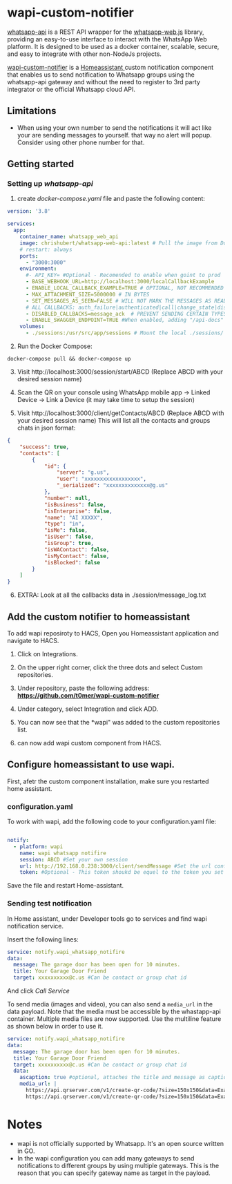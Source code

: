 # wapi-custom-notifier

[whatsapp-api](https://github.com/chrishubert/whatsapp-api/) is a REST API wrapper for the [whatsapp-web.js](https://github.com/pedroslopez/whatsapp-web.js) library, providing an easy-to-use interface to interact with the WhatsApp Web platform. It is designed to be used as a docker container, scalable, secure, and easy to integrate with other non-NodeJs projects.

[wapi-custom-notifier](https://github.com/t0mer/wapi-custom-notifier) is a [Homeassistant ](https://www.home-assistant.io/) custom notification component that enables us to send notification to Whatsapp groups using the whatsapp-api gateway and without the need to register to 3rd party integrator or the official Whatsapp cloud API.

## Limitations
* When using your own number to send the notifications it will act like your are sending messages to yourself. that way no alert will popup. Consider using other phone number for that.

## Getting started
### Setting up *whatsapp-api*
1.  create *docker-compose.yaml* file and paste the following content:
```yaml
version: '3.8'

services:
  app:
    container_name: whatsapp_web_api
    image: chrishubert/whatsapp-web-api:latest # Pull the image from Docker Hub
    # restart: always
    ports:
      - "3000:3000"
    environment:
      #- API_KEY= #Optional - Recomended to enable when goint to prod
      - BASE_WEBHOOK_URL=http://localhost:3000/localCallbackExample
      - ENABLE_LOCAL_CALLBACK_EXAMPLE=TRUE # OPTIONAL, NOT RECOMMENDED TO ENABLE FOR PRODUCTION. Remove after QR scan
      - MAX_ATTACHMENT_SIZE=5000000 # IN BYTES
      - SET_MESSAGES_AS_SEEN=FALSE # WILL NOT MARK THE MESSAGES AS READ AUTOMATICALLY
      # ALL CALLBACKS: auth_failure|authenticated|call|change_state|disconnected|group_join|group_leave|group_update|loading_screen|media_uploaded|message|message_ack|message_create|message_reaction|message_revoke_everyone|qr|ready|contact_changed
      - DISABLED_CALLBACKS=message_ack  # PREVENT SENDING CERTAIN TYPES OF CALLBACKS BACK TO THE WEBHOOK
      - ENABLE_SWAGGER_ENDPOINT=TRUE #When enabled, adding "/api-docs" to the url will open Swagger. Not recomended to production.
    volumes:
      - ./sessions:/usr/src/app/sessions # Mount the local ./sessions/ folder to the container's /usr/src/app/sessions folder
```

2. Run the Docker Compose:
```
docker-compose pull && docker-compose up
```

3. Visit http://localhost:3000/session/start/ABCD (Replace ABCD with your desired session name)

4. Scan the QR on your console using WhatsApp mobile app -> Linked Device -> Link a Device (it may take time to setup the session)

5. Visit http://localhost:3000/client/getContacts/ABCD (Replace ABCD with your desired session name)
This will list all the contacts and groups chats in json format:
```json
{
    "success": true,
    "contacts": [
        {
            "id": {
                "server": "g.us",
                "user": "xxxxxxxxxxxxxxxxxx",
                "_serialized": "xxxxxxxxxxxxxx@g.us"
            },
            "number": null,
            "isBusiness": false,
            "isEnterprise": false,
            "name": "AI XXXXX",
            "type": "in",
            "isMe": false,
            "isUser": false,
            "isGroup": true,
            "isWAContact": false,
            "isMyContact": false,
            "isBlocked": false
        }
    ]
}
```

6. EXTRA: Look at all the callbacks data in ./session/message_log.txt


## Add the custom notifier to homeassistant
To add wapi reposiroty to HACS, Open you Homeassistant application and navigate to HACS.

1. Click on Integrations.

2. On the upper right corner, click the three dots and select Custom repositories.

3. Under repository, paste the following address: **https://github.com/t0mer/wapi-custom-notifier**

4. Under category, select Integration and click ADD.

5. You can now see that the *wapi" was added to the custom repositories list.

6. can now add wapi custom component from HACS.

## Configure homeassistant to use wapi.
First, afetr the custom component installation, make sure you restarted home assistant.

### configuration.yaml
To work with wapi, add the following code to your configuration.yaml file:
```yaml

notify:
  - platform: wapi
    name: wapi whatsapp notifire
    session: ABCD #Set your own session
    url: http://192.168.0.238:3000/client/sendMessage #Set the url configured in the whatsapp-api docker
    token: #Optional - This token shoukd be equel to the token you set in the whatsapp-api configuration.
```

Save the file and restart Home-assistant.

### Sending test notification
In Home assistant, under Developer tools go to services and find wapi notification service.

Insert the following lines:

```yaml
service: notify.wapi_whatsapp_notifire
data:
  message: The garage door has been open for 10 minutes.
  title: Your Garage Door Friend
  target: xxxxxxxxxx@c.us #Can be contact or group chat id

```
And click *Call Service*


To send media (images and video), you can also send a `media_url` in the data payload. Note that the media must be accessible by the whastapp-api container.
Multiple media files are now supported. Use the multiline feature as shown below in order to use it.


```yaml
service: notify.wapi_whatsapp_notifire
data:
  message: The garage door has been open for 10 minutes.
  title: Your Garage Door Friend
  target: xxxxxxxxxx@c.us #Can be contact or group chat id
  data:
    ascaption: true #optional, attaches the title and message as caption to the first image othwise text is independent
    media_url: |
      https://api.qrserver.com/v1/create-qr-code/?size=150x150&data=Example
      https://api.qrserver.com/v1/create-qr-code/?size=150x150&data=Example
```


# Notes
* wapi is not officially supported by Whatsapp. It's an open source written in GO.
* In the wapi configuration you can add many gateways to send notifications to different groups by using multiple gateways. This is the reason that you can specify gateway name as target in the payload.
